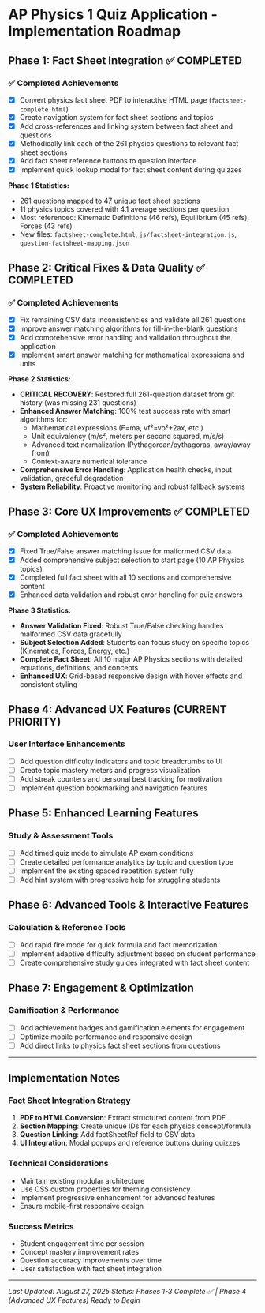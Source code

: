 # AP Physics 1 Quiz Application - Implementation Roadmap

## Phase 1: Fact Sheet Integration ✅ **COMPLETED**

### ✅ Completed Achievements
- [x] Convert physics fact sheet PDF to interactive HTML page (`factsheet-complete.html`)
- [x] Create navigation system for fact sheet sections and topics  
- [x] Add cross-references and linking system between fact sheet and questions
- [x] Methodically link each of the 261 physics questions to relevant fact sheet sections
- [x] Add fact sheet reference buttons to question interface
- [x] Implement quick lookup modal for fact sheet content during quizzes

**Phase 1 Statistics:**
- 261 questions mapped to 47 unique fact sheet sections
- 11 physics topics covered with 4.1 average sections per question
- Most referenced: Kinematic Definitions (46 refs), Equilibrium (45 refs), Forces (43 refs)
- New files: `factsheet-complete.html`, `js/factsheet-integration.js`, `question-factsheet-mapping.json`

## Phase 2: Critical Fixes & Data Quality ✅ **COMPLETED**

### ✅ Completed Achievements
- [x] Fix remaining CSV data inconsistencies and validate all 261 questions
- [x] Improve answer matching algorithms for fill-in-the-blank questions  
- [x] Add comprehensive error handling and validation throughout the application
- [x] Implement smart answer matching for mathematical expressions and units

**Phase 2 Statistics:**
- **CRITICAL RECOVERY**: Restored full 261-question dataset from git history (was missing 231 questions)
- **Enhanced Answer Matching**: 100% test success rate with smart algorithms for:
  - Mathematical expressions (F=ma, vf²=vo²+2ax, etc.)
  - Unit equivalency (m/s², meters per second squared, m/s/s)
  - Advanced text normalization (Pythagorean/pythagoras, away/away from)
  - Context-aware numerical tolerance
- **Comprehensive Error Handling**: Application health checks, input validation, graceful degradation
- **System Reliability**: Proactive monitoring and robust fallback systems

## Phase 3: Core UX Improvements ✅ **COMPLETED**

### ✅ Completed Achievements
- [x] Fixed True/False answer matching issue for malformed CSV data
- [x] Added comprehensive subject selection to start page (10 AP Physics topics)
- [x] Completed full fact sheet with all 10 sections and comprehensive content
- [x] Enhanced data validation and robust error handling for quiz answers

**Phase 3 Statistics:**
- **Answer Validation Fixed**: Robust True/False checking handles malformed CSV data gracefully
- **Subject Selection Added**: Students can focus study on specific topics (Kinematics, Forces, Energy, etc.)
- **Complete Fact Sheet**: All 10 major AP Physics sections with detailed equations, definitions, and concepts
- **Enhanced UX**: Grid-based responsive design with hover effects and consistent styling

## Phase 4: Advanced UX Features (CURRENT PRIORITY)

### User Interface Enhancements
- [ ] Add question difficulty indicators and topic breadcrumbs to UI
- [ ] Create topic mastery meters and progress visualization  
- [ ] Add streak counters and personal best tracking for motivation
- [ ] Implement question bookmarking and navigation features

## Phase 5: Enhanced Learning Features

### Study & Assessment Tools
- [ ] Add timed quiz mode to simulate AP exam conditions
- [ ] Create detailed performance analytics by topic and question type
- [ ] Implement the existing spaced repetition system fully
- [ ] Add hint system with progressive help for struggling students

## Phase 6: Advanced Tools & Interactive Features

### Calculation & Reference Tools
- [ ] Add rapid fire mode for quick formula and fact memorization
- [ ] Implement adaptive difficulty adjustment based on student performance
- [ ] Create comprehensive study guides integrated with fact sheet content

## Phase 7: Engagement & Optimization

### Gamification & Performance
- [ ] Add achievement badges and gamification elements for engagement
- [ ] Optimize mobile performance and responsive design
- [ ] Add direct links to physics fact sheet sections from questions

---

## Implementation Notes

### Fact Sheet Integration Strategy
1. **PDF to HTML Conversion**: Extract structured content from PDF
2. **Section Mapping**: Create unique IDs for each physics concept/formula
3. **Question Linking**: Add factSheetRef field to CSV data
4. **UI Integration**: Modal popups and reference buttons during quizzes

### Technical Considerations
- Maintain existing modular architecture
- Use CSS custom properties for theming consistency
- Implement progressive enhancement for advanced features
- Ensure mobile-first responsive design

### Success Metrics
- Student engagement time per session
- Concept mastery improvement rates
- Question accuracy improvements over time
- User satisfaction with fact sheet integration

---

*Last Updated: August 27, 2025*
*Status: Phases 1-3 Complete ✅ | Phase 4 (Advanced UX Features) Ready to Begin*